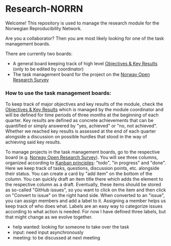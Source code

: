 # Research-NORRN

Welcome! This repository is used to manage the research module for the Norwegian Reproducibility Network.

Are you a collaborator? Then you are most likely looking for one of the task management boards.

There are currently two boards:
- A general board keeping track of high level [Objectives & Key Results](https://github.com/users/troettge/projects/2) (only to be edited by coordinator)
- The task management board for the project on the [Norway Open Research Survey](https://github.com/users/troettge/projects/1/views/1)

### How to use the task management boards:

To keep track of major objectives and key results of the module, check the [Objectives & Key Results](https://github.com/users/troettge/projects/2) which is managed by the module coordinator and will be defined for time periods of three months at the beginning of each quarter. Key results are defined as concrete achievements that can be quantified or simply answered by "yes, achieved" or "no, not achieved". Whether we reached key results is assessed at the end of each quarter alongside a discussion on possible hurdles that stood in the way of achieving said key results.

To manage projects in the task management boards, go to the respective board (e.g. [Norway Open Research Survey](https://github.com/users/troettge/projects/1/views/1)). You will see three columns, organized according to [Kanban principles](https://kanbanize.com/kanban-resources): "todo", "in progress" and "done". Here we keep track of tasks, questions, discussion points, etc. alongside their status. You can create a card by "add item" on the bottom of the column. You can quickly draft an item title there which adds the element to the respective column as a draft. Eventually, these items should be stored as so-called "GitHub issues", so you want to click on the item and then click on "Convert to issue" on the right hand side. When converted to an "issue", you can assign members and add a label to it. Assigning a member helps us keep track of who does what. Labels are an easy way to categorize issues according to what action is needed. For now I have defined three labels, but that might change as we evolve together. 
- help wanted: looking for someone to take over the task
- input: need input asynchronously
- meeting: to be discussed at next meeting



